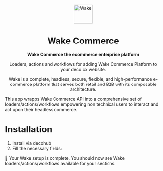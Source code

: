 <p align="center">
  <a href="https://wake.tech/wake-commerce/">
    <img alt="Wake" src="https://github.com/deco-cx/apps/assets/1753396/ba7b7e17-74fd-461f-b1e8-daf77dad9eb8" width="60" />
  </a>
</p>
<h1 align="center">
  Wake Commerce
</h1>

<p align="center">
  <strong>
    Wake Commerce the ecommerce enterprise platform
  </strong>
</p>
<p align="center">
  Loaders, actions and workflows for adding Wake Commerce Platform to your deco.cx website.
</p>

<p align="center">
Wake is a complete, headless, secure, flexible, and high-performance e-commerce platform that serves both retail and B2B with its composable architecture.

This app wrapps Wake Commerce API into a comprehensive set of loaders/actions/workflows
empowering non technical users to interact and act upon their headless commerce.

</p>

# Installation

1. Install via decohub
2. Fill the necessary fields:

🎉 Your Wake setup is complete. You should now see Wake
loaders/actions/workflows available for your sections.
